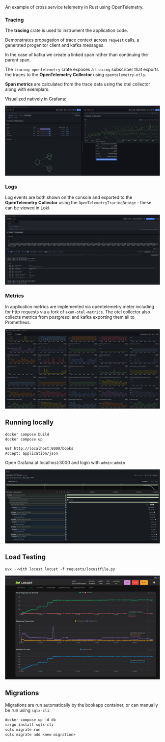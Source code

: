 
An example of cross service telemetry in Rust using OpenTelemetry.


### Tracing

The **tracing** crate is used to instrument the application code. 

Demonstrates propagation of trace context across `reqwest` calls,
a generated progenitor client and kafka messages.

In the case of kafka we create a linked span rather than continuing the parent span. 

The `tracing-opentelemetry` crate exposes a `tracing` subscriber that exports the traces 
to the **OpenTelemetry Collector** using `opentelemetry-otlp`.

**Span metrics** are calculated from the trace data using the otel collector along with exemplars.

Visualized natively in Grafana:

![img.png](.github/spanmetrics.png)


### Logs

Log events are both shown on the console and exported to the **OpenTelemetry Collector** using
the `OpenTelemetryTracingBridge` - these can be viewed in Loki.

![img.png](.github/loki.png)

### Metrics

In application metrics are implemented via opentelemetry meter including for http requests
via a fork of `axum-otel-metrics`. The otel collector also collects metrics from postgresql and 
kafka exporting them all to Prometheus.

![img.png](.github/metrics.png)


## Running locally

```shell
docker compose build
docker compose up
```


```.http request
GET http://localhost:8000/books
Accept: application/json

```

Open Grafana at localhost:3000 and login with `admin:admin`

![img.png](.github/img.png)


## Load Testing

```shell
uvx --with locust locust -f requests/locustfile.py
```


![img.png](./.github/locust-screenshot.png)

## Migrations

Migrations are run automatically by the bookapp container, or can manually be run using `sqlx-cli`:

```shell
docker compose up -d db
cargo install sqlx-cli
sqlx migrate run
sqlx migrate add <new migration>
```

